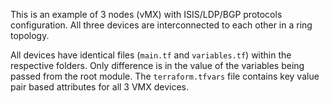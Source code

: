 
This is an example of 3 nodes (vMX) with ISIS/LDP/BGP protocols configuration. All three devices are interconnected to each other in a ring topology.

All devices have identical files (`main.tf` and `variables.tf`) within the respective folders. Only difference is in the value of the variables being passed from the root module. The `terraform.tfvars` file contains key value pair based attributes for all 3 VMX devices. 

